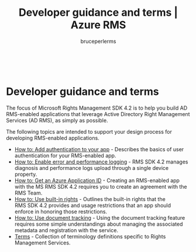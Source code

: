 ﻿---
# required metadata

title: Developer guidance and terms | Azure RMS
description: The focus of RMS SDK 4.2 is to help you build AD RMS-enabled applications that leverage AD RMS Information Protection as simply as possible.
keywords:
author: bruceperlerms
manager: mbaldwin
ms.date: 04/28/2016
ms.topic: article
ms.prod: azure
ms.service: rights-management
ms.technology: techgroup-identity
ms.assetid: ae67523a-c094-44da-86b8-739bedba7111
# optional metadata

#ROBOTS:
audience: developer
#ms.devlang:
ms.reviewer: shubhamp
ms.suite: ems
#ms.tgt_pltfrm:
#ms.custom:

---

﻿
# Developer guidance and terms
The focus of Microsoft Rights Management SDK 4.2 is to help you build AD RMS-enabled applications that leverage Active Directory Right Management Services (AD RMS), as simply as possible.

The following topics are intended to support your design process for developing RMS-enabled applications.

- [How to: Add authentication to your app](authentication-integration.md) - Describes the basics of user authentication for your RMS-enabled app.
- [How to: Enable error and performance logging](enabling-logging.md) - RMS SDK 4.2 manages diagnosis and performance logs upload through a single device property.
- [How to: Get an Azure Application ID](application-id.md) - Creating an RMS-enabled app with the MS RMS SDK 4.2 requires you to create an agreement with the RMS Team.
- [How to: Use built-in rights](built-in-rights-usage-restriction-reference.md) - Outlines the built-in rights that the RMS SDK 4.2 provides and usage restrictions that an app should enforce in honoring those restrictions.
- [How to: Use document tracking](how-to-use-document-tracking.md) - Using the document tracking feature requires some simple understandings about managing the associated metadata and registration with the service.
- [Terms](terms.md) - Collection of terminology definitions specific to Rights Management Services.

 

 

 
